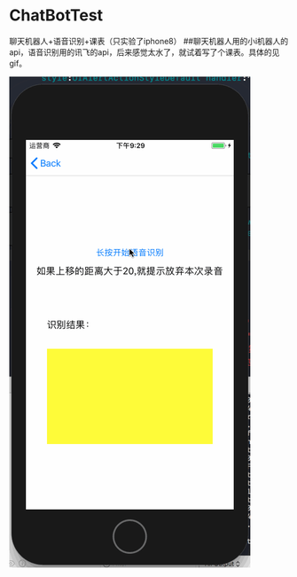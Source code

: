 # ChatBotTest
聊天机器人+语音识别+课表（只实验了iphone8）
##聊天机器人用的小i机器人的api，语音识别用的讯飞的api，后来感觉太水了，就试着写了个课表。具体的见gif。


![image](https://github.com/wycbug/ChatBotTest/blob/master/show.gif)
